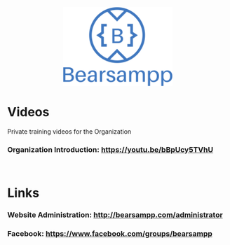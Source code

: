 <p align="center"><a href="https://bearsampp.com" target="_blank"><img width="250" src="img/Bearsampp-logo.svg"></a></p>

# Videos
Private training videos for the Organization


### Organization Introduction:   https://youtu.be/bBpUcy5TVhU


<br>

# Links
### Website Administration: http://bearsampp.com/administrator
### Facebook: https://www.facebook.com/groups/bearsampp
